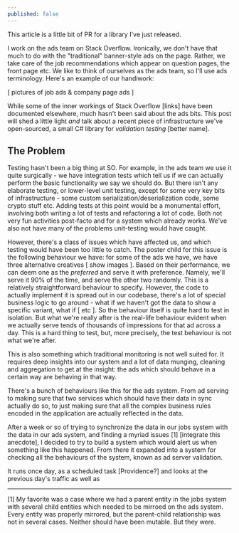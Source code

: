 ```yaml
---
published: false
---
```

This article is a little bit of PR for a library I've just released.

I work on the ads team on Stack Overflow. Ironically, we don't have that much to do with the "traditional" banner-style ads on the page. Rather, we take care of the job recommendations which appear on question pages, the front page etc. We like to think of ourselves as the ads team, so I'll use ads terminology. Here's an example of our handiwork:

[ pictures of job ads & company page ads ]

While some of the inner workings of Stack Overflow [links] have been documented elsewhere, much hasn't been said about the ads bits. This post will shed a little light _and_ talk about a recent piece of infrastructure we've open-sourced, a small C# library for _validation testing_ [better name].

## The Problem

Testing hasn't been a big thing at SO. For example, in the ads team we use it quite surgically - we have integration tests which tell us if we can actually perform the basic functionality we say we should do. But there isn't any elaborate testing, or lower-level unit testing, except for some very key bits of infrastructure - some custom serialization/deserialization code, some crypto stuff etc. Adding tests at this point would be a monumental effort, involving both writing a lot of tests and refactoring a lot of code. Both not very fun activities post-facto and for a system which already works. We've also not have many of the problems unit-testing would have caught.

However, there's a class of issues which have affected us, and which testing would have been too little to catch. The poster child for this issue is the following behaviour we have: for some of the ads we have, we have three alternative creatives [ show images ]. Based on their performance, we can deem one as the _preferred_ and serve it with preference. Namely, we'll serve it 90% of the time, and serve the other two randomly. This is a relatively straightforward behaviour to specify. However, the code to actually implement it is spread out in our codebase, there's a lot of special business logic to go around - what if we haven't got the data to show a specific variant, what if [ etc ]. So the behaviour itself is quite hard to test in isolation. But what we're really after is the real-life behaviour evident when we actually serve tends of thousands of impressions for that ad across a day. This is a hard thing to test, but, more precisely, the test behaviour is not what we're after.

This is also something which traditional monitoring is not well suited for. It requires deep insights into our system and a lot of data munging, cleaning and aggregation to get at the insight: the ads which should behave in a certain way are behaving in that way.

There's a bunch of behaviours like this for the ads system. From ad serving to making sure that two services which should have their data in sync actually do so, to just making sure that all the complex business rules encoded in the application are actually reflected in the data.

After a week or so of trying to synchronize the data in our jobs system with the data in our ads system, and finding a myriad issues [1] [integrate this anecdote], I decided to try to build a system which would alert us when something like this happened. From there it expanded into a system for checking all the behaviours of the system, known as ad server validation.

It runs once day, as a scheduled task [Providence?] and looks at the previous day's traffic as well as 

---
[1] My favorite was a case where we had a parent entity in the jobs system with several child entities which needed to be mirroed on the ads system. Every entity was properly mirrored, but the parent-child relationship was not in several cases. Neither should have been mutable. But they were.